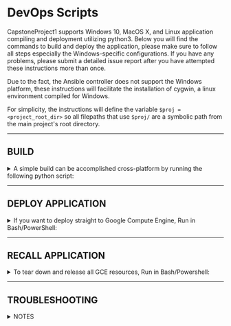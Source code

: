 # DevOps Scripts

CapstoneProject1 supports Windows 10, MacOS X, and Linux application compiling and deployment utilizing python3.  Below you will find the commands to build and deploy the application, please make sure to follow all steps especially the Windows-specific configurations.  If you have any problems, please submit a detailed issue report after you have attempted these instructions more than once.

Due to the fact, the Ansible controller does not support the Windows platform, these instructions will facilitate the installation of cygwin, a linux environment compiled for Windows.

For simplicity, the instructions will define the variable `$proj = <project_root_dir>` so all filepaths that use `$proj/` are a symbolic path from the main project's root directory.

----

## BUILD

<details>
  <summary>A simple build can be accomplished cross-platform by running the following python script:</summary>

```bash
$> python $proj/scripts/build.py
```

`--help` options will describe how to use the features in the script.

<details>
  <summary>PREREQUISTS:</summary>

- <details>
    <summary>Mac OSX & Linux</summary>

  1. Jupyter installed

    - Jupyter must be added to the PATH so `$> command -v jupyter` works in terminal

  </details>
- <details>
    <summary>Windows</summary>

  1. Jupyter installed

    - PowerShell must have jupyter installed so `PS C:\> Get-Command jupyter` works
        
        <details>
            <summary>To install Jupyter into PowerShell using Anaconda</summary>

        1. Run `C:\> conda init` from Cmd.exe prompt

        2. Open PowerShell and check is whether or not a profile already exists.

            ```powershell
            PS C:\> Test-Path $PROFILE          # Returns True or False
            ```

        3. If a profile does not exist, run the following to create one.  This will generate a file at `C:\Users\<user>\Documents\WindowsPowerShell\Microsoft.PowerShell_profile.ps1`

            ```powershell
            PS C:\> New-Item -Path $PROFILE -Type file –Force
            ```

        4. Anaconda installation adds a profile.ps1 file to your `C:\Users\<user>\Documents\WindowsPowerShell\` directory.  In order to enable PowerShell to use this profile, you need to add a command to also load conda's profile.ps1 into your Microsoft.PowerShell_profile.ps1 file.  To do this, Open the default profile with a Text Editor like Notepad.exe.

            ```powershell
            PS C:\> notepad.exe $PROFILE
            ```

            Add the following to the default profile:

            ```powershell
            # Import Conda profile
            . $HOME\Documents\WindowsPowerShell\profile.ps1
            ```

            This will dot-source the conda controlled profile file into your normal environment so that it will automatically load when PowerShell is loaded.  Save and exit the editor.

        5. Tell Windows to trust your new PowerShell profile & Conda's activation script

            ```powershell
            PS C:\> Unblock-File -Path $PROFILE
            PS C:\> Unblock-File -Path $PROFILE\..\profile.ps1
            ```

        6. To enable scripts to be run in PowerShell you will need to enable them with the following command.  Windows blocks script execution by default.  This is sometimes considered a security concern so once you are finished running scripts, you should reverse the command to an execution policy of 'Restricted'

            ```powershell
            PS C:\> Set-ExecutionPolicy -Scope CurrentUser -ExecutionPolicy RemoteSigned
            ```

        7. To reload your new modified profile without restarting PowerShell:

            ```powershell
            PS C:\> . $PROFILE
            ```

        8. Now, you should see '(base)' in front of your command prompt which indicates you are in the base conda environment.  Additionally to verify that jupyter is available, run the following command:

            ```powershell
            (base) PS C:\> Get-Command jupyter
            (base) PS C:\> python --version
            ```
        </details>

  </details>

</details>

</details>



----

## DEPLOY APPLICATION

<details>
  <summary>If you want to deploy straight to Google Compute Engine, Run in Bash/PowerShell:</summary>

```bash
$> python $proj/scripts/deploy_vm.py
```
```powershell
PS C:\> python $proj\scripts\deploy_vm.py
```

`--help` option will describe how to use the script.


<details>
  <summary>PREREQUISTS:</summary>

- <details>
  <summary>MacOSX & Linux</summary>

    1. Ansible & Jupyter installed on $PATH
    2. Configure `$proj/scripts/ansible/gce_vars/auth` parameters using a service account *.json
    3. Configure `$proj/scripts/ansible/group_vars/all` paremeters with ssh account key to service account.
    4. Set Administrator password in the file `$proj/scripts/ansible/etc_vars/secrets.yml`
    5. `$proj/scripts/build.py` available
  </details>

- <details>
  <summary>Windows</summary>

    1. Conda environment enabled therefore Jupyter available on $env:Path
    2. Configure `$proj\scripts\ansible\gce_vars\auth` parameters using a service account *.json
    3. Configure `$proj\scripts\ansible\group_vars\all` paremeters with ssh account key to service account.
    4. Set Administrator password in the file `$proj\scripts\ansible\etc_vars\secrets.yml`
    5. `$proj\scripts\build.py` available
    6. Make sure you have attempted a build with the above instructions to ensure your PowerShell environment is ready.
    7. Run the following command to tell Windows to trust the internal script without prompt.  This is required to allow the deployment script to run uninterrupted by idle mode.  Sleep functionalty will be re-enabled by the end of the deployment script.

        ```powershell
        PS C:\> Unblock-File -Path $proj\scripts\SuspendPowerPlan.ps1
        ```

    8. Install ansible in a cygwin environment

        <details>
           <summary>TO INSTALL Ansible on Windows Cygwin Environment</summary>

        1. Download [Cygwin](https://www.cygwin.com/).
        2. Move the downloaded setup file to `C:\cygwin64\cyg-get\`
        3. Run the Cygwin installation file.
        4. When asked which download source you’d like to use, select “Install from Internet”.
        5. When asked for installation location, set it to, `C:\cygwin64`. **This is required for the cygwin_configure.py and deploy_vm.py scripts to find Cygwin.**
        6. When asked where to install local packages, set it to `C:\cygwin64\cyg-get\`.
        7. Select the method which suits your internet connection type. e.g If you’re not connecting from behind a proxy, select the default "Use System Proxy Settings" or if needed "Direct Connection".
        8. Select a mirror to download your packages from. Any option in the list will do, I choose an USA host usually *.edu.
        9. You’ll then be provided with a list of packages which you can download. Don’t select anything, just click “Next”. Doing so will result in the default applications being installed.
        10. When asking if you want to install dependencies, leave everything as their defaults and click “Next”. This will install everything you need to get Cygwin up and running.
        11. Once installation has completed, double-click the "Cygwin64 Terminal" shortcut from the desktop (MUST DO ON FIRST EXECUTION for proper configuration).  You won't need it for the rest of these instructions after the initial open.
        12. Close the cygwin terminal. Open and run PowerShell as Administrator to run the cygwin_configure.py configuration script

            ```powershell
            PS C:\> python $proj\scripts\cygwin_configure.py
            ```

        13. Upon completion with no errors, you can now use Ansible through Cygwin.
        
        &nbsp;
        **Note: You may access Cygwin inside of PowerShell with the following:**
        
        ```powershell
        PS C:\> 'source $HOME/.bash_profile' | Out-File -FilePath $HOME\$filename
        PS C:\> C:\cygwin64\bin\bash.exe --init-file $HOME\$filename
        # Interactive Prompt
        ```

        **Or send a single command to bash from PowerShell:**

        ```powershell
        PS C:\> C:\cygwin64\bin\bash.exe -c 'source $HOME/.bash_profile && <command>'
        ```

        **Special Thanks** to [OZNETNERD](http://www.oznetnerd.com/installing-ansible-windows/) for the foundation of these instructions to install Cygwin 2.877 & Ansible on Microsoft Windows.
        </details>

  </details>

</details>

</details>

----

## RECALL APPLICATION
<details>
  <summary>To tear down and release all GCE resources, Run in Bash/Powershell:</summary>

```bash
$> python $proj/scripts/deploy_vm.py --destroy
```
```powershell
PS C:\> python $proj\scripts\deploy_vm.py --destroy
```

This will release all resources except the persistent disk allocation.  Once all resources are released, Google Cloud billing will cease. 
</details>

----

## TROUBLESHOOTING
<details>
  <summary>NOTES</summary>

2. Check your $env:Path variable in PowerShell, it should have:
3. Check your $PATH variable in cygwin, it should have:

    `PATH="/usr/local/bin:/usr/bin:/bin:/usr/sbin:/sbin:"` & A bunch of Windows C:\ directories

</details>

